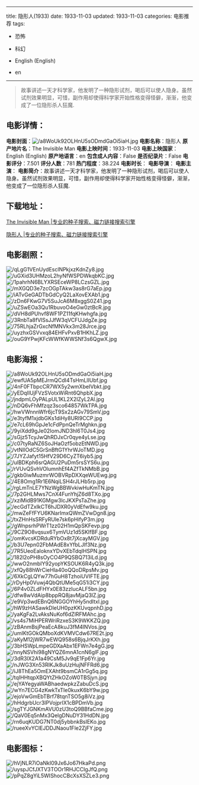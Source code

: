 
---
title: 隐形人(1933)
date: 1933-11-03
updated: 1933-11-03
categories: 电影推荐
tags:
- 恐怖
- 科幻

- English (English)
- en
---


> 故事讲述一天才科学家，他发明了一种隐形试剂，喝后可以使人隐身。虽然试剂效果明显，可惜，副作用却使得科学家开始性格变得怪僻，渐渐，他变成了一位隐形杀人狂魔.

## **电影详情**：

**电影封面**：<img src="https://image.tmdb.org/t/p/w200/a8WoUk92OLHnU5sODmdGaOi5iaH.jpg" alt="/a8WoUk92OLHnU5sODmdGaOi5iaH.jpg" title="/a8WoUk92OLHnU5sODmdGaOi5iaH.jpg">
**电影名称**：隐形人
**原产地片名**：The Invisible Man
**电影上映时间**：1933-11-03
**电影上映国家**：English (English)
**原产地语言**：en
**包含成人内容**：False
**是否纪录片**：False
**电影评分**：7.501
**评分人数**：781
**热门程度**：38.224
**电影时长**：
**电影导演**：
**电影主演**：
**电影简介**：故事讲述一天才科学家，他发明了一种隐形试剂，喝后可以使人隐身。虽然试剂效果明显，可惜，副作用却使得科学家开始性格变得怪僻，渐渐，他变成了一位隐形杀人狂魔.

## **下载地址**：
[The Invisible Man |专业的种子搜索、磁力链接搜索引擎](https://movie.amd794.com:2083/?search=The%20Invisible%20Man&ordering=&mode=match_phrase&page_size=10&page=1)

[隐形人 |专业的种子搜索、磁力链接搜索引擎](https://movie.amd794.com:2083/?search=%E9%9A%90%E5%BD%A2%E4%BA%BA&ordering=&mode=match_phrase&page_size=10&page=1)
 

## **电影剧照**：
<img src="https://image.tmdb.org/t/p/original/qLgG1VEnUydEsclNPkjxzKdnZy8.jpg" alt="/qLgG1VEnUydEsclNPkjxzKdnZy8.jpg" title="/qLgG1VEnUydEsclNPkjxzKdnZy8.jpg"><img src="https://image.tmdb.org/t/p/original/uGXid3UHMzoL2hyNfWSPDWkqbKC.jpg" alt="/uGXid3UHMzoL2hyNfWSPDWkqbKC.jpg" title="/uGXid3UHMzoL2hyNfWSPDWkqbKC.jpg"><img src="https://image.tmdb.org/t/p/original/1pahrhN6BLYXRSEceWP8LCzsGZL.jpg" alt="/1pahrhN6BLYXRSEceWP8LCzsGZL.jpg" title="/1pahrhN6BLYXRSEceWP8LCzsGZL.jpg"><img src="https://image.tmdb.org/t/p/original/mXGQD3e7zcOGpTAkw3as8rG7aEp.jpg" alt="/mXGQD3e7zcOGpTAkw3as8rG7aEp.jpg" title="/mXGQD3e7zcOGpTAkw3as8rG7aEp.jpg"><img src="https://image.tmdb.org/t/p/original/iATvGeGADTbGdCyQ2LaXovEXAb1.jpg" alt="/iATvGeGADTbGdCyQ2LaXovEXAb1.jpg" title="/iATvGeGADTbGdCyQ2LaXovEXAb1.jpg"><img src="https://image.tmdb.org/t/p/original/zDn6FKwG7V5SuJcA6M8xggS0Z41.jpg" alt="/zDn6FKwG7V5SuJcA6M8xggS0Z41.jpg" title="/zDn6FKwG7V5SuJcA6M8xggS0Z41.jpg"><img src="https://image.tmdb.org/t/p/original/uZSwEOa3Qu1RbuvoO4eGw0ztBcR.jpg" alt="/uZSwEOa3Qu1RbuvoO4eGw0ztBcR.jpg" title="/uZSwEOa3Qu1RbuvoO4eGw0ztBcR.jpg"><img src="https://image.tmdb.org/t/p/original/dVH8dPUhvf8WF1PZ11fqKHwhgfa.jpg" alt="/dVH8dPUhvf8WF1PZ11fqKHwhgfa.jpg" title="/dVH8dPUhvf8WF1PZ11fqKHwhgfa.jpg"><img src="https://image.tmdb.org/t/p/original/3RnbTa8fVlSsJJfW3qVCFUJdgZe.jpg" alt="/3RnbTa8fVlSsJJfW3qVCFUJdgZe.jpg" title="/3RnbTa8fVlSsJJfW3qVCFUJdgZe.jpg"><img src="https://image.tmdb.org/t/p/original/75RLhjaZrGxcNfMNVkx3m28Jrce.jpg" alt="/75RLhjaZrGxcNfMNVkx3m28Jrce.jpg" title="/75RLhjaZrGxcNfMNVkx3m28Jrce.jpg"><img src="https://image.tmdb.org/t/p/original/uyzhxGSVvxq84EHFvPxvB1HKhLZ.jpg" alt="/uyzhxGSVvxq84EHFvPxvB1HKhLZ.jpg" title="/uyzhxGSVvxq84EHFvPxvB1HKhLZ.jpg"><img src="https://image.tmdb.org/t/p/original/ouG9YPwjKFcWWfKWWSNf3s6QgwX.jpg" alt="/ouG9YPwjKFcWWfKWWSNf3s6QgwX.jpg" title="/ouG9YPwjKFcWWfKWWSNf3s6QgwX.jpg">

## **电影海报**：
<img src="https://image.tmdb.org/t/p/original/a8WoUk92OLHnU5sODmdGaOi5iaH.jpg" alt="/a8WoUk92OLHnU5sODmdGaOi5iaH.jpg" title="/a8WoUk92OLHnU5sODmdGaOi5iaH.jpg"><img src="https://image.tmdb.org/t/p/original/ewfUA5pMEJrmQCdI4TsHmLlIUbf.jpg" alt="/ewfUA5pMEJrmQCdI4TsHmLlIUbf.jpg" title="/ewfUA5pMEJrmQCdI4TsHmLlIUbf.jpg"><img src="https://image.tmdb.org/t/p/original/4nF0FTbpcCR7WX5y2wmXbeIVbkt.jpg" alt="/4nF0FTbpcCR7WX5y2wmXbeIVbkt.jpg" title="/4nF0FTbpcCR7WX5y2wmXbeIVbkt.jpg"><img src="https://image.tmdb.org/t/p/original/yEDqIIUjFVzSVotxWiRnt6QhpbX.jpg" alt="/yEDqIIUjFVzSVotxWiRnt6QhpbX.jpg" title="/yEDqIIUjFVzSVotxWiRnt6QhpbX.jpg"><img src="https://image.tmdb.org/t/p/original/jndpmLOyPALpUL1KL2X2IZyL2Al.jpg" alt="/jndpmLOyPALpUL1KL2X2IZyL2Al.jpg" title="/jndpmLOyPALpUL1KL2X2IZyL2Al.jpg"><img src="https://image.tmdb.org/t/p/original/nDQ6vFhMfzqz3sco64857WkTPA.jpg" alt="/nDQ6vFhMfzqz3sco64857WkTPA.jpg" title="/nDQ6vFhMfzqz3sco64857WkTPA.jpg"><img src="https://image.tmdb.org/t/p/original/hwVWnnnWfr6jcT9Sx2zAGv79SmV.jpg" alt="/hwVWnnnWfr6jcT9Sx2zAGv79SmV.jpg" title="/hwVWnnnWfr6jcT9Sx2zAGv79SmV.jpg"><img src="https://image.tmdb.org/t/p/original/e3tyfM1xjdbGKs1diHy8URl9CCP.jpg" alt="/e3tyfM1xjdbGKs1diHy8URl9CCP.jpg" title="/e3tyfM1xjdbGKs1diHy8URl9CCP.jpg"><img src="https://image.tmdb.org/t/p/original/e7cL69hGpJe1cFdPpnQeTrMghkn.jpg" alt="/e7cL69hGpJe1cFdPpnQeTrMghkn.jpg" title="/e7cL69hGpJe1cFdPpnQeTrMghkn.jpg"><img src="https://image.tmdb.org/t/p/original/9yiXdd9gJe02IomJND3hl6T0Js4.jpg" alt="/9yiXdd9gJe02IomJND3hl6T0Js4.jpg" title="/9yiXdd9gJe02IomJND3hl6T0Js4.jpg"><img src="https://image.tmdb.org/t/p/original/sGjz5TcyJwQhRDJxCr0qye4yLse.jpg" alt="/sGjz5TcyJwQhRDJxCr0qye4yLse.jpg" title="/sGjz5TcyJwQhRDJxCr0qye4yLse.jpg"><img src="https://image.tmdb.org/t/p/original/c07tyRaNZ6SoJHaOzf5obzEtNWD.jpg" alt="/c07tyRaNZ6SoJHaOzf5obzEtNWD.jpg" title="/c07tyRaNZ6SoJHaOzf5obzEtNWD.jpg"><img src="https://image.tmdb.org/t/p/original/vtNIlOdC5GrSnBftG1YhrWJoTMD.jpg" alt="/vtNIlOdC5GrSnBftG1YhrWJoTMD.jpg" title="/vtNIlOdC5GrSnBftG1YhrWJoTMD.jpg"><img src="https://image.tmdb.org/t/p/original/7JYZJafyt15HfV29D6CyZT6iyb5.jpg" alt="/7JYZJafyt15HfV29D6CyZT6iyb5.jpg" title="/7JYZJafyt15HfV29D6CyZT6iyb5.jpg"><img src="https://image.tmdb.org/t/p/original/ulBDKph6srQAGU2PuDm5rsSYS6u.jpg" alt="/ulBDKph6srQAGU2PuDm5rsSYS6u.jpg" title="/ulBDKph6srQAGU2PuDm5rsSYS6u.jpg"><img src="https://image.tmdb.org/t/p/original/rVUvQSvhVOlumnhEf4AZfTkNMbB.jpg" alt="/rVUvQSvhVOlumnhEf4AZfTkNMbB.jpg" title="/rVUvQSvhVOlumnhEf4AZfTkNMbB.jpg"><img src="https://image.tmdb.org/t/p/original/gkb0iwMuzmrWOBVRpDXXqeWUEwg.jpg" alt="/gkb0iwMuzmrWOBVRpDXXqeWUEwg.jpg" title="/gkb0iwMuzmrWOBVRpDXXqeWUEwg.jpg"><img src="https://image.tmdb.org/t/p/original/4E8Omg1Rr1E6NqiLSH4rJLHb5rp.jpg" alt="/4E8Omg1Rr1E6NqiLSH4rJLHb5rp.jpg" title="/4E8Omg1Rr1E6NqiLSH4rJLHb5rp.jpg"><img src="https://image.tmdb.org/t/p/original/rgLmTnLE7YNzWgBBWvkiwHuKmTN.jpg" alt="/rgLmTnLE7YNzWgBBWvkiwHuKmTN.jpg" title="/rgLmTnLE7YNzWgBBWvkiwHuKmTN.jpg"><img src="https://image.tmdb.org/t/p/original/7p2GHLMws7CnX4FunYhjZ6d8TXo.jpg" alt="/7p2GHLMws7CnX4FunYhjZ6d8TXo.jpg" title="/7p2GHLMws7CnX4FunYhjZ6d8TXo.jpg"><img src="https://image.tmdb.org/t/p/original/xziMidB91KGMgw3lcJKXPsTaZhe.jpg" alt="/xziMidB91KGMgw3lcJKXPsTaZhe.jpg" title="/xziMidB91KGMgw3lcJKXPsTaZhe.jpg"><img src="https://image.tmdb.org/t/p/original/ecGdTZxIkCT6hJDXR0yVdEfw9ku.jpg" alt="/ecGdTZxIkCT6hJDXR0yVdEfw9ku.jpg" title="/ecGdTZxIkCT6hJDXR0yVdEfw9ku.jpg"><img src="https://image.tmdb.org/t/p/original/mwZeFfFYU6KNarImxQWmZVwDgn8.jpg" alt="/mwZeFfFYU6KNarImxQWmZVwDgn8.jpg" title="/mwZeFfFYU6KNarImxQWmZVwDgn8.jpg"><img src="https://image.tmdb.org/t/p/original/txZHnHsSRFyRUle7sk6pHifyP3m.jpg" alt="/txZHnHsSRFyRUle7sk6pHifyP3m.jpg" title="/txZHnHsSRFyRUle7sk6pHifyP3m.jpg"><img src="https://image.tmdb.org/t/p/original/gWnpsrhPWrT1zz02H1mQpSKFevp.jpg" alt="/gWnpsrhPWrT1zz02H1mQpSKFevp.jpg" title="/gWnpsrhPWrT1zz02H1mQpSKFevp.jpg"><img src="https://image.tmdb.org/t/p/original/9CZ9O8vqsux6TymVUz1d5SKIfBF.jpg" alt="/9CZ9O8vqsux6TymVUz1d5SKIfBF.jpg" title="/9CZ9O8vqsux6TymVUz1d5SKIfBF.jpg"><img src="https://image.tmdb.org/t/p/original/omKvcsKDRduRYbOx8t7jXcayMGV.jpg" alt="/omKvcsKDRduRYbOx8t7jXcayMGV.jpg" title="/omKvcsKDRduRYbOx8t7jXcayMGV.jpg"><img src="https://image.tmdb.org/t/p/original/b3U7epn02FbMAdE8xYfbLJlf3Nz.jpg" alt="/b3U7epn02FbMAdE8xYfbLJlf3Nz.jpg" title="/b3U7epn02FbMAdE8xYfbLJlf3Nz.jpg"><img src="https://image.tmdb.org/t/p/original/7R5UeoEaIoknxYDvXEbTdqIHSPN.jpg" alt="/7R5UeoEaIoknxYDvXEbTdqIHSPN.jpg" title="/7R5UeoEaIoknxYDvXEbTdqIHSPN.jpg"><img src="https://image.tmdb.org/t/p/original/182l2oPH8sOyCO4P9QSBQ713iLd.jpg" alt="/182l2oPH8sOyCO4P9QSBQ713iLd.jpg" title="/182l2oPH8sOyCO4P9QSBQ713iLd.jpg"><img src="https://image.tmdb.org/t/p/original/wwO2nmbIY92yopYKSOUK6R4yQ3k.jpg" alt="/wwO2nmbIY92yopYKSOUK6R4yQ3k.jpg" title="/wwO2nmbIY92yopYKSOUK6R4yQ3k.jpg"><img src="https://image.tmdb.org/t/p/original/xfQy88hWrCieHla40oQQoDRpsMv.jpg" alt="/xfQy88hWrCieHla40oQQoDRpsMv.jpg" title="/xfQy88hWrCieHla40oQQoDRpsMv.jpg"><img src="https://image.tmdb.org/t/p/original/6XkCgLQYw77hGuH8TzhoiUVIFTE.jpg" alt="/6XkCgLQYw77hGuH8TzhoiUVIFTE.jpg" title="/6XkCgLQYw77hGuH8TzhoiUVIFTE.jpg"><img src="https://image.tmdb.org/t/p/original/rDyHp0Vuwj4QbQtUMe5qG51i3CY.jpg" alt="/rDyHp0Vuwj4QbQtUMe5qG51i3CY.jpg" title="/rDyHp0Vuwj4QbQtUMe5qG51i3CY.jpg"><img src="https://image.tmdb.org/t/p/original/6P4v0ZLdFHYx0E83zzIucALF5bn.jpg" alt="/6P4v0ZLdFHYx0E83zzIucALF5bn.jpg" title="/6P4v0ZLdFHYx0E83zzIucALF5bn.jpg"><img src="https://image.tmdb.org/t/p/original/dfw8wVdAip8bppRQ8javMjaQ3lZ.jpg" alt="/dfw8wVdAip8bppRQ8javMjaQ3lZ.jpg" title="/dfw8wVdAip8bppRQ8javMjaQ3lZ.jpg"><img src="https://image.tmdb.org/t/p/original/e9Vp3wdEBnQ6NGGOYhHy5ndltxl.jpg" alt="/e9Vp3wdEBnQ6NGGOYhHy5ndltxl.jpg" title="/e9Vp3wdEBnQ6NGGOYhHy5ndltxl.jpg"><img src="https://image.tmdb.org/t/p/original/hW9zHASawkDleUH0pzKKUvqpnhD.jpg" alt="/hW9zHASawkDleUH0pzKKUvqpnhD.jpg" title="/hW9zHASawkDleUH0pzKKUvqpnhD.jpg"><img src="https://image.tmdb.org/t/p/original/yaKgFa2LvAksNuKof6dZlRFMAhc.jpg" alt="/yaKgFa2LvAksNuKof6dZlRFMAhc.jpg" title="/yaKgFa2LvAksNuKof6dZlRFMAhc.jpg"><img src="https://image.tmdb.org/t/p/original/vs4s7MiHPERWriRzxeS3K9WKKZQ.jpg" alt="/vs4s7MiHPERWriRzxeS3K9WKKZQ.jpg" title="/vs4s7MiHPERWriRzxeS3K9WKKZQ.jpg"><img src="https://image.tmdb.org/t/p/original/zBAnmBsjPeaEcA8kuJ3fM4lNVos.jpg" alt="/zBAnmBsjPeaEcA8kuJ3fM4lNVos.jpg" title="/zBAnmBsjPeaEcA8kuJ3fM4lNVos.jpg"><img src="https://image.tmdb.org/t/p/original/umIKtGOkQMboXdKVMVCdw67RE2t.jpg" alt="/umIKtGOkQMboXdKVMVCdw67RE2t.jpg" title="/umIKtGOkQMboXdKVMVCdw67RE2t.jpg"><img src="https://image.tmdb.org/t/p/original/aKyM12jWR7wEWQ958s6BjqJrKXh.jpg" alt="/aKyM12jWR7wEWQ958s6BjqJrKXh.jpg" title="/aKyM12jWR7wEWQ958s6BjqJrKXh.jpg"><img src="https://image.tmdb.org/t/p/original/3bHSWpLmpeGDXaAbx1EFWn7e4gG.jpg" alt="/3bHSWpLmpeGDXaAbx1EFWn7e4gG.jpg" title="/3bHSWpLmpeGDXaAbx1EFWn7e4gG.jpg"><img src="https://image.tmdb.org/t/p/original/nnyNSVhi98gNYQZ6mnA1cnN6glF.jpg" alt="/nnyNSVhi98gNYQZ6mnA1cnN6glF.jpg" title="/nnyNSVhi98gNYQZ6mnA1cnN6glF.jpg"><img src="https://image.tmdb.org/t/p/original/3dR3lX2A1a49CsM5Jv9qE1Fp6Yr.jpg" alt="/3dR3lX2A1a49CsM5Jv9qE1Fp6Yr.jpg" title="/3dR3lX2A1a49CsM5Jv9qE1Fp6Yr.jpg"><img src="https://image.tmdb.org/t/p/original/nJWG3Xn53RIKJk8uUzHujNFFRd6.jpg" alt="/nJWG3Xn53RIKJk8uUzHujNFFRd6.jpg" title="/nJWG3Xn53RIKJk8uUzHujNFFRd6.jpg"><img src="https://image.tmdb.org/t/p/original/iJ8ThEa5OmEXAht9bsmCA1rGg5q.jpg" alt="/iJ8ThEa5OmEXAht9bsmCA1rGg5q.jpg" title="/iJ8ThEa5OmEXAht9bsmCA1rGg5q.jpg"><img src="https://image.tmdb.org/t/p/original/tqIHHtqpXBQYtZHkOZoW0TBSjyn.jpg" alt="/tqIHHtqpXBQYtZHkOZoW0TBSjyn.jpg" title="/tqIHHtqpXBQYtZHkOZoW0TBSjyn.jpg"><img src="https://image.tmdb.org/t/p/original/ejYAYegyaWABhaedwpkzZabuDcS.jpg" alt="/ejYAYegyaWABhaedwpkzZabuDcS.jpg" title="/ejYAYegyaWABhaedwpkzZabuDcS.jpg"><img src="https://image.tmdb.org/t/p/original/wYn7ECG4zKwkTxTIe0kuxK6bY9w.jpg" alt="/wYn7ECG4zKwkTxTIe0kuxK6bY9w.jpg" title="/wYn7ECG4zKwkTxTIe0kuxK6bY9w.jpg"><img src="https://image.tmdb.org/t/p/original/ejoVwGmEbTBrf78tqnTSO5g8iVz.jpg" alt="/ejoVwGmEbTBrf78tqnTSO5g8iVz.jpg" title="/ejoVwGmEbTBrf78tqnTSO5g8iVz.jpg"><img src="https://image.tmdb.org/t/p/original/hHdgrbUcr3IPVojprlX1cBPDmVb.jpg" alt="/hHdgrbUcr3IPVojprlX1cBPDmVb.jpg" title="/hHdgrbUcr3IPVojprlX1cBPDmVb.jpg"><img src="https://image.tmdb.org/t/p/original/sgTYJGNKmAVU0zU3toQ9BBfaCme.jpg" alt="/sgTYJGNKmAVU0zU3toQ9BBfaCme.jpg" title="/sgTYJGNKmAVU0zU3toQ9BBfaCme.jpg"><img src="https://image.tmdb.org/t/p/original/QaV0Eq5nMx3QelgDNuDY31HdDN.jpg" alt="/QaV0Eq5nMx3QelgDNuDY31HdDN.jpg" title="/QaV0Eq5nMx3QelgDNuDY31HdDN.jpg"><img src="https://image.tmdb.org/t/p/original/rn6uqKUDG7NT0dj5ybbnkBsIEKo.jpg" alt="/rn6uqKUDG7NT0dj5ybbnkBsIEKo.jpg" title="/rn6uqKUDG7NT0dj5ybbnkBsIEKo.jpg"><img src="https://image.tmdb.org/t/p/original/rueeXvYCIEJDDJNaou1Fle2ZjFY.jpg" alt="/rueeXvYCIEJDDJNaou1Fle2ZjFY.jpg" title="/rueeXvYCIEJDDJNaou1Fle2ZjFY.jpg">

## **电影图标**：
<img src="https://image.tmdb.org/t/p/original/hVjNLR7iOaNkI09Jx6Jo67HkaPd.png" alt="/hVjNLR7iOaNkI09Jx6Jo67HkaPd.png" title="/hVjNLR7iOaNkI09Jx6Jo67HkaPd.png"><img src="https://image.tmdb.org/t/p/original/uyspJCfJXTV3TOOr1RHJCCIgJfQ.png" alt="/uyspJCfJXTV3TOOr1RHJCCIgJfQ.png" title="/uyspJCfJXTV3TOOr1RHJCCIgJfQ.png"><img src="https://image.tmdb.org/t/p/original/pPqZ8gYiL5WIShocCBcXsXSZLe3.png" alt="/pPqZ8gYiL5WIShocCBcXsXSZLe3.png" title="/pPqZ8gYiL5WIShocCBcXsXSZLe3.png">

